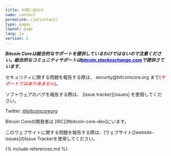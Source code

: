 ```yaml
---
title: お問い合わせ
name: contact
permalink: /ja/contact/
type: pages
layout: page
lang: ja
version: 2
---
```

<i style="font-weight: bold">Bitcoin Coreは総合的なサポートを提供しているわけではないので注意ください。総合的なコミュニティサポートは<a style="color:blue" href="https://bitcoin.stackexchange.com/">bitcoin.stackexchange.com</a>で提供さています</i>。

セキュリティに関する問題を報告する際は、<i class="fa fa-fw fa-envelope"></i> security<span style="display:none"></span>@bitcoincore.org まで(<i style="color:red">サポートではありあません</i>)。

ソフトウェアのバグを報告する際は、<i class="fa fa-fw fa-github"></i> [issue tracker][issues] を使用してください。

<i class="fa fa-fw fa-twitter"></i> Twitter: <a href="https://twitter.com/bitcoincoreorg/">@bitcoincoreorg</a>

Bitcoin Coreの開発者は [IRC][#bitcoin-core-dev]にいます。

このウェブサイトに関する問題を報告する際は、[ウェブサイト][website-issues]のIssue Trackerを使用してください。

{% include references.md %}
